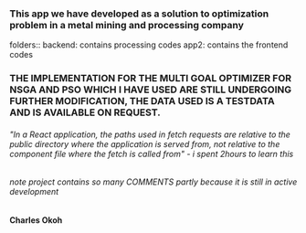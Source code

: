 ### This app we have developed as a solution to optimization problem in a metal mining and processing company
folders::
backend: contains processing codes
app2: contains the frontend codes
### THE IMPLEMENTATION FOR THE MULTI GOAL OPTIMIZER FOR NSGA AND PSO WHICH I HAVE USED ARE STILL UNDERGOING FURTHER MODIFICATION, THE DATA USED IS A TESTDATA AND IS AVAILABLE ON REQUEST.

######  "In a React application, the paths used in fetch requests are relative to the public directory where the application is served from, not relative to the component file where the fetch is called from" - i spent 2hours to learn this

###### note project contains so many COMMENTS partly because it is still in active development

#### Charles Okoh